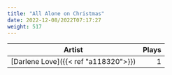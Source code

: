 ```yaml
---
title: "All Alone on Christmas"
date: 2022-12-08/2022T07:17:27
weight: 517
---
```




 Artist | Plays 
----- | -----:
[Darlene Love]({{< ref "a118320">}}) | 1
